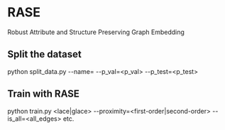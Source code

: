 # RASE
Robust Attribute and Structure Preserving Graph Embedding

Split the dataset
-----------------
python split_data.py --name=<name> --p_val=<p_val> --p_test=<p_test>

Train with RASE
---------------------
python train.py <name> <lace|glace> --proximity=<first-order|second-order> --is_all=<all_edges> etc.

